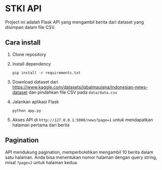 # STKI API

Project ini adalah Flask API yang mengambil berita dari dataset yang disimpan dalam file CSV.

## Cara install

1. Clone repository

2. Install dependency
    ```
    pip install -r requirements.txt
    ```

3. Download dataset dari https://www.kaggle.com/datasets/iqbalmaulana/indonesian-news-dataset dan pindahkan file CSV pada `data/data.csv`

4. Jalankan aplikasi Flask
    ```
    python app.py
    ```

4. Akses API di `http://127.0.0.1:5000/news?page=1` untuk mendapatkan halaman pertama dari berita

## Pagination

API mendukung pagination, memperbolehkan mengambil 10 berita dalam satu halaman. Anda bisa menentukan nomor halaman dengan query string, misal `?page=2` untuk halaman kedua.
